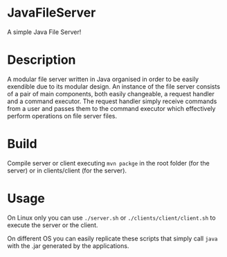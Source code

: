 # JavaFileServer
A simple Java File Server!

# Description
A modular file server written in Java organised in order to be easily exendible due to its modular design.
An instance of the file server consists of a pair of main components, both easily changeable, a request handler and a command executor.
The request handler simply receive commands from a user and passes them to the command executor which effectively perform operations on file server files.

# Build
Compile server or client executing `mvn packge` in the root folder (for the server) or in clients/client (for the server).

# Usage
On Linux only you can use `./server.sh` or `./clients/client/client.sh` to execute the server or the client.

On different OS you can easily replicate these scripts that simply call `java` with the .jar generated by the applications.
